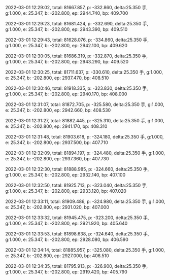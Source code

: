 2022-03-01 12:29:02, total: 81667.857, p: -332.860, delta:25.350 手, g:1.000, e: 25.347, b: -202.800, ep: 2944.740, bp: 409.700

2022-03-01 12:29:23, total: 81681.424, p: -332.690, delta:25.350 手, g:1.000, e: 25.347, b: -202.800, ep: 2943.390, bp: 409.510

2022-03-01 12:29:43, total: 81628.076, p: -334.860, delta:25.350 手, g:1.000, e: 25.347, b: -202.800, ep: 2942.100, bp: 409.620

2022-03-01 12:30:05, total: 81686.319, p: -332.870, delta:25.350 手, g:1.000, e: 25.347, b: -202.800, ep: 2943.290, bp: 409.520

2022-03-01 12:30:25, total: 81711.637, p: -330.610, delta:25.350 手, g:1.000, e: 25.347, b: -202.800, ep: 2937.470, bp: 408.510

2022-03-01 12:30:46, total: 81918.335, p: -323.830, delta:25.350 手, g:1.000, e: 25.347, b: -202.800, ep: 2940.170, bp: 408.000

2022-03-01 12:31:07, total: 81872.705, p: -325.580, delta:25.350 手, g:1.000, e: 25.347, b: -202.800, ep: 2942.660, bp: 408.530

2022-03-01 12:31:27, total: 81882.445, p: -325.310, delta:25.350 手, g:1.000, e: 25.347, b: -202.800, ep: 2941.170, bp: 408.310

2022-03-01 12:31:48, total: 81903.618, p: -324.180, delta:25.350 手, g:1.000, e: 25.347, b: -202.800, ep: 2937.500, bp: 407.710

2022-03-01 12:32:09, total: 81894.197, p: -324.480, delta:25.350 手, g:1.000, e: 25.347, b: -202.800, ep: 2937.360, bp: 407.730

2022-03-01 12:32:30, total: 81888.985, p: -324.660, delta:25.350 手, g:1.000, e: 25.347, b: -202.800, ep: 2932.140, bp: 407.100

2022-03-01 12:32:50, total: 81925.713, p: -323.040, delta:25.350 手, g:1.000, e: 25.347, b: -202.800, ep: 2933.120, bp: 407.020

2022-03-01 12:33:11, total: 81909.486, p: -324.980, delta:25.350 手, g:1.000, e: 25.347, b: -202.800, ep: 2931.020, bp: 407.000

2022-03-01 12:33:32, total: 81945.475, p: -323.200, delta:25.350 手, g:1.000, e: 25.347, b: -202.800, ep: 2921.920, bp: 405.640

2022-03-01 12:33:53, total: 81898.638, p: -324.640, delta:25.350 手, g:1.000, e: 25.347, b: -202.800, ep: 2928.080, bp: 406.590

2022-03-01 12:34:14, total: 81885.957, p: -325.080, delta:25.350 手, g:1.000, e: 25.347, b: -202.800, ep: 2927.000, bp: 406.510

2022-03-01 12:34:35, total: 81795.913, p: -326.900, delta:25.350 手, g:1.000, e: 25.347, b: -202.800, ep: 2919.420, bp: 405.790